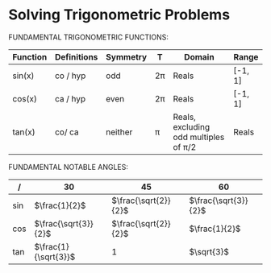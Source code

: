 # Solving Trigonometric Problems

FUNDAMENTAL TRIGONOMETRIC  FUNCTIONS:

Function |Definitions |Symmetry |T  |Domain                                |Range
---------|------------|---------|---|--------------------------------------|-------
sin(x)   |co / hyp    |odd      |2π |Reals                                 |[-1, 1]
cos(x)   |ca / hyp    |even     |2π |Reals                                 |[-1, 1]
tan(x)   |co/ ca      |neither  |π  |Reals, excluding odd multiples of π/2 |Reals


FUNDAMENTAL NOTABLE ANGLES:

/   |$30$                 |$45$                 |$60$
----|---------------------|---------------------|--------------------
sin |$\frac{1}{2}$        |$\frac{\sqrt{2}}{2}$ |$\frac{\sqrt{3}}{2}$
cos |$\frac{\sqrt{3}}{2}$ |$\frac{\sqrt{2}}{2}$ |$\frac{1}{2}$
tan |$\frac{1}{\sqrt{3}}$ |$1$                  |$\sqrt{3}$
